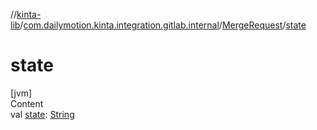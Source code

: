 //[kinta-lib](../../../index.md)/[com.dailymotion.kinta.integration.gitlab.internal](../index.md)/[MergeRequest](index.md)/[state](state.md)



# state  
[jvm]  
Content  
val [state](state.md): [String](https://kotlinlang.org/api/latest/jvm/stdlib/kotlin/-string/index.html)  



